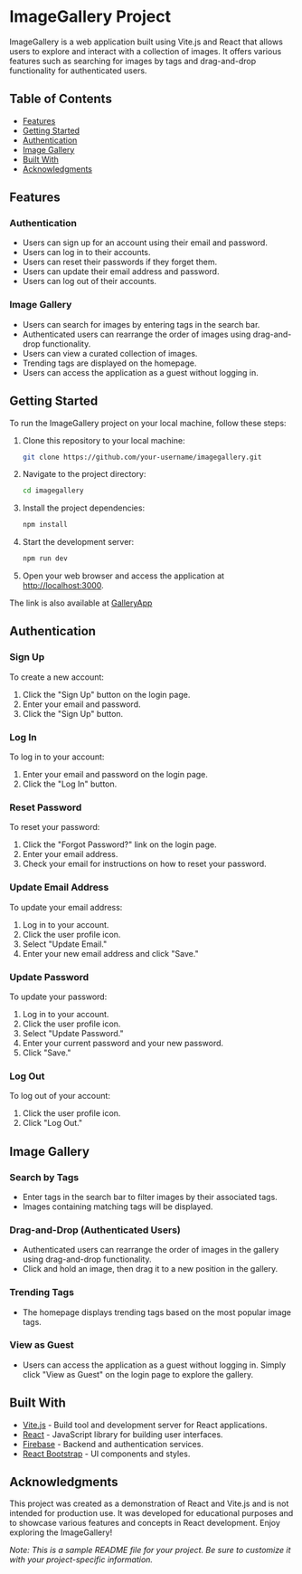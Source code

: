 # ImageGallery Project

ImageGallery is a web application built using Vite.js and React that allows users to explore and interact with a collection of images. It offers various features such as searching for images by tags and drag-and-drop functionality for authenticated users.

## Table of Contents
- [Features](#features)
- [Getting Started](#getting-started)
- [Authentication](#authentication)
- [Image Gallery](#image-gallery)
- [Built With](#built-with)
- [Acknowledgments](#acknowledgments)

## Features

### Authentication
- Users can sign up for an account using their email and password.
- Users can log in to their accounts.
- Users can reset their passwords if they forget them.
- Users can update their email address and password.
- Users can log out of their accounts.

### Image Gallery
- Users can search for images by entering tags in the search bar.
- Authenticated users can rearrange the order of images using drag-and-drop functionality.
- Users can view a curated collection of images.
- Trending tags are displayed on the homepage.
- Users can access the application as a guest without logging in.

## Getting Started

To run the ImageGallery project on your local machine, follow these steps:

1. Clone this repository to your local machine:

   ```bash
   git clone https://github.com/your-username/imagegallery.git
   ```

2. Navigate to the project directory:

   ```bash
   cd imagegallery
   ```

3. Install the project dependencies:

   ```bash
   npm install
   ```

4. Start the development server:

   ```bash
   npm run dev
   ```

5. Open your web browser and access the application at [http://localhost:3000](http://localhost:3000).

The link is also available at [GalleryApp ](https://spectacular-cassata-e0f519.netlify.app/landing)
## Authentication

### Sign Up

To create a new account:

1. Click the "Sign Up" button on the login page.
2. Enter your email and password.
3. Click the "Sign Up" button.

### Log In

To log in to your account:

1. Enter your email and password on the login page.
2. Click the "Log In" button.

### Reset Password

To reset your password:

1. Click the "Forgot Password?" link on the login page.
2. Enter your email address.
3. Check your email for instructions on how to reset your password.

### Update Email Address

To update your email address:

1. Log in to your account.
2. Click the user profile icon.
3. Select "Update Email."
4. Enter your new email address and click "Save."

### Update Password

To update your password:

1. Log in to your account.
2. Click the user profile icon.
3. Select "Update Password."
4. Enter your current password and your new password.
5. Click "Save."

### Log Out

To log out of your account:

1. Click the user profile icon.
2. Click "Log Out."

## Image Gallery

### Search by Tags

- Enter tags in the search bar to filter images by their associated tags.
- Images containing matching tags will be displayed.

### Drag-and-Drop (Authenticated Users)

- Authenticated users can rearrange the order of images in the gallery using drag-and-drop functionality.
- Click and hold an image, then drag it to a new position in the gallery.

### Trending Tags

- The homepage displays trending tags based on the most popular image tags.

### View as Guest

- Users can access the application as a guest without logging in. Simply click "View as Guest" on the login page to explore the gallery.

## Built With

- [Vite.js](https://vitejs.dev/) - Build tool and development server for React applications.
- [React](https://reactjs.org/) - JavaScript library for building user interfaces.
- [Firebase](https://firebase.google.com/) - Backend and authentication services.
- [React Bootstrap](https://react-bootstrap.github.io/) - UI components and styles.

## Acknowledgments

This project was created as a demonstration of React and Vite.js and is not intended for production use. It was developed for educational purposes and to showcase various features and concepts in React development. Enjoy exploring the ImageGallery!

*Note: This is a sample README file for your project. Be sure to customize it with your project-specific information.*